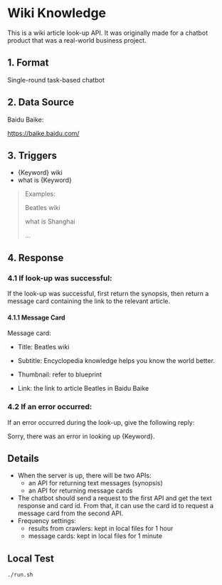 # Wiki Knowledge

This is a wiki article look-up API. It was originally made for a chatbot product that was a real-world business project.

## 1. Format

Single-round task-based chatbot

## 2. Data Source

Baidu Baike:

https://baike.baidu.com/

## 3. Triggers

- {Keyword} wiki
- what is {Keyword}

> Examples:
>
> Beatles wiki
>
> what is Shanghai
>
> ...

## 4. Response

### 4.1 If look-up was successful:

If the look-up was successful, first return the synopsis, then return a message card containing the link to the relevant article.

#### 4.1.1 Message Card

Message card:

- Title: Beatles wiki

- Subtitle: Encyclopedia knowledge helps you know the world better.

- Thumbnail: refer to blueprint

- Link: the link to article Beatles in Baidu Baike

### 4.2 If an error occurred:

If an error occurred during the look-up, give the following reply:

Sorry, there was an error in looking up {Keyword}.

## Details

- When the server is up, there will be two APIs:
  - an API for returning text messages (synopsis)
  - an API for returning message cards
- The chatbot should send a request to the first API and get the text response and card id. From that, it can use the card id to request a message card from the second API.
- Frequency settings:
  - results from crawlers: kept in local files for 1 hour
  - message cards: kept in local files for 1 minute

## Local Test

```bash
./run.sh
```
